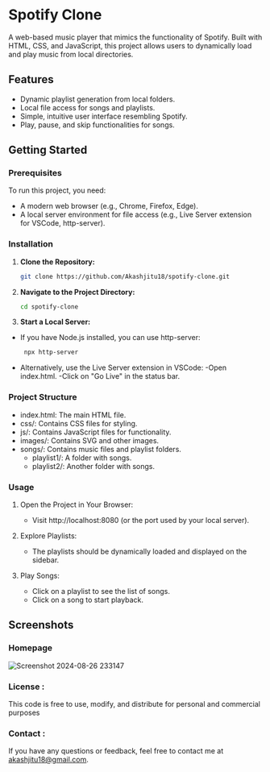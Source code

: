 # Spotify Clone

A web-based music player that mimics the functionality of Spotify. Built with HTML, CSS, and JavaScript, this project allows users to dynamically load and play music from local directories.

## Features

- Dynamic playlist generation from local folders.
- Local file access for songs and playlists.
- Simple, intuitive user interface resembling Spotify.
- Play, pause, and skip functionalities for songs.

## Getting Started

### Prerequisites

To run this project, you need:
- A modern web browser (e.g., Chrome, Firefox, Edge).
- A local server environment for file access (e.g., Live Server extension for VSCode, http-server).

### Installation

1. **Clone the Repository:**
   ```bash
   git clone https://github.com/Akashjitu18/spotify-clone.git

2. **Navigate to the Project Directory:**
   ```bash
   cd spotify-clone

3. **Start a Local Server:**
  - If you have Node.js installed, you can use http-server:
    ```bash
     npx http-server
  - Alternatively, use the Live Server extension in VSCode:
      -Open index.html.
      -Click on "Go Live" in the status bar.

    
### Project Structure
- index.html: The main HTML file.
- css/: Contains CSS files for styling.
- js/: Contains JavaScript files for functionality.
- images/: Contains SVG and other images.
- songs/: Contains music files and playlist folders.
  -   playlist1/: A folder with songs.
  - playlist2/: Another folder with songs.


### Usage

1. Open the Project in Your Browser:
   - Visit http://localhost:8080 (or the port used by your local server).

2. Explore Playlists:
   - The playlists should be dynamically loaded and displayed on the sidebar.

3. Play Songs:
   - Click on a playlist to see the list of songs.
   - Click on a song to start playback.
  
## Screenshots

### Homepage

![Screenshot 2024-08-26 233147](https://github.com/user-attachments/assets/a8913683-636b-4c24-9c17-28100d74be49)




### License :
This code is free to use, modify, and distribute for personal and commercial purposes

### Contact :
If you have any questions or feedback, feel free to contact me at akashjitu18@gmail.com.

